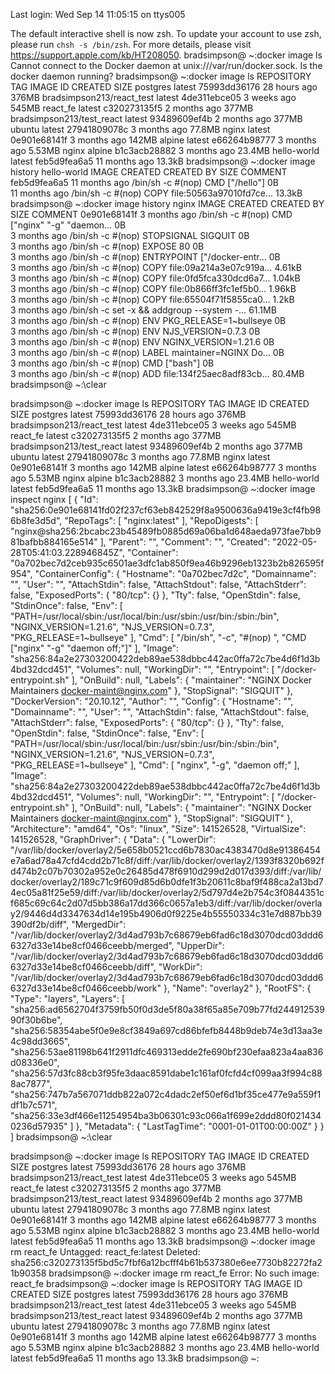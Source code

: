 Last login: Wed Sep 14 11:05:15 on ttys005

The default interactive shell is now zsh.
To update your account to use zsh, please run `chsh -s /bin/zsh`.
For more details, please visit https://support.apple.com/kb/HT208050.
bradsimpson@ ~:docker image ls
Cannot connect to the Docker daemon at unix:///var/run/docker.sock. Is the docker daemon running?
bradsimpson@ ~:docker image ls
REPOSITORY                  TAG       IMAGE ID       CREATED         SIZE
postgres                    latest    75993dd36176   28 hours ago    376MB
bradsimpson213/react_test   latest    4de311ebce05   3 weeks ago     545MB
react_fe                    latest    c320273135f5   2 months ago    377MB
bradsimpson213/test_react   latest    93489609ef4b   2 months ago    377MB
ubuntu                      latest    27941809078c   3 months ago    77.8MB
nginx                       latest    0e901e68141f   3 months ago    142MB
alpine                      latest    e66264b98777   3 months ago    5.53MB
nginx                       alpine    b1c3acb28882   3 months ago    23.4MB
hello-world                 latest    feb5d9fea6a5   11 months ago   13.3kB
bradsimpson@ ~:docker image history hello-world
IMAGE          CREATED         CREATED BY                                      SIZE      COMMENT
feb5d9fea6a5   11 months ago   /bin/sh -c #(nop)  CMD ["/hello"]               0B        
<missing>      11 months ago   /bin/sh -c #(nop) COPY file:50563a97010fd7ce…   13.3kB    
bradsimpson@ ~:docker image history nginx
IMAGE          CREATED        CREATED BY                                      SIZE      COMMENT
0e901e68141f   3 months ago   /bin/sh -c #(nop)  CMD ["nginx" "-g" "daemon…   0B        
<missing>      3 months ago   /bin/sh -c #(nop)  STOPSIGNAL SIGQUIT           0B        
<missing>      3 months ago   /bin/sh -c #(nop)  EXPOSE 80                    0B        
<missing>      3 months ago   /bin/sh -c #(nop)  ENTRYPOINT ["/docker-entr…   0B        
<missing>      3 months ago   /bin/sh -c #(nop) COPY file:09a214a3e07c919a…   4.61kB    
<missing>      3 months ago   /bin/sh -c #(nop) COPY file:0fd5fca330dcd6a7…   1.04kB    
<missing>      3 months ago   /bin/sh -c #(nop) COPY file:0b866ff3fc1ef5b0…   1.96kB    
<missing>      3 months ago   /bin/sh -c #(nop) COPY file:65504f71f5855ca0…   1.2kB     
<missing>      3 months ago   /bin/sh -c set -x     && addgroup --system -…   61.1MB    
<missing>      3 months ago   /bin/sh -c #(nop)  ENV PKG_RELEASE=1~bullseye   0B        
<missing>      3 months ago   /bin/sh -c #(nop)  ENV NJS_VERSION=0.7.3        0B        
<missing>      3 months ago   /bin/sh -c #(nop)  ENV NGINX_VERSION=1.21.6     0B        
<missing>      3 months ago   /bin/sh -c #(nop)  LABEL maintainer=NGINX Do…   0B        
<missing>      3 months ago   /bin/sh -c #(nop)  CMD ["bash"]                 0B        
<missing>      3 months ago   /bin/sh -c #(nop) ADD file:134f25aec8adf83cb…   80.4MB    
bradsimpson@ ~:\clear






bradsimpson@ ~:docker image ls
REPOSITORY                  TAG       IMAGE ID       CREATED         SIZE
postgres                    latest    75993dd36176   28 hours ago    376MB
bradsimpson213/react_test   latest    4de311ebce05   3 weeks ago     545MB
react_fe                    latest    c320273135f5   2 months ago    377MB
bradsimpson213/test_react   latest    93489609ef4b   2 months ago    377MB
ubuntu                      latest    27941809078c   3 months ago    77.8MB
nginx                       latest    0e901e68141f   3 months ago    142MB
alpine                      latest    e66264b98777   3 months ago    5.53MB
nginx                       alpine    b1c3acb28882   3 months ago    23.4MB
hello-world                 latest    feb5d9fea6a5   11 months ago   13.3kB
bradsimpson@ ~:docker image inspect nginx
[
    {
        "Id": "sha256:0e901e68141fd02f237cf63eb842529f8a9500636a9419e3cf4fb986b8fe3d5d",
        "RepoTags": [
            "nginx:latest"
        ],
        "RepoDigests": [
            "nginx@sha256:2bcabc23b45489fb0885d69a06ba1d648aeda973fae7bb981bafbb884165e514"
        ],
        "Parent": "",
        "Comment": "",
        "Created": "2022-05-28T05:41:03.228946845Z",
        "Container": "0a702bec7d2ceb935c6501ae3dfc1ab850f9ea46b9296eb1323b2b826595f954",
        "ContainerConfig": {
            "Hostname": "0a702bec7d2c",
            "Domainname": "",
            "User": "",
            "AttachStdin": false,
            "AttachStdout": false,
            "AttachStderr": false,
            "ExposedPorts": {
                "80/tcp": {}
            },
            "Tty": false,
            "OpenStdin": false,
            "StdinOnce": false,
            "Env": [
                "PATH=/usr/local/sbin:/usr/local/bin:/usr/sbin:/usr/bin:/sbin:/bin",
                "NGINX_VERSION=1.21.6",
                "NJS_VERSION=0.7.3",
                "PKG_RELEASE=1~bullseye"
            ],
            "Cmd": [
                "/bin/sh",
                "-c",
                "#(nop) ",
                "CMD [\"nginx\" \"-g\" \"daemon off;\"]"
            ],
            "Image": "sha256:84a2e27303200422deb89ae538dbbc442ac0ffa72c7be4d6f1d3b4bd32dcd451",
            "Volumes": null,
            "WorkingDir": "",
            "Entrypoint": [
                "/docker-entrypoint.sh"
            ],
            "OnBuild": null,
            "Labels": {
                "maintainer": "NGINX Docker Maintainers <docker-maint@nginx.com>"
            },
            "StopSignal": "SIGQUIT"
        },
        "DockerVersion": "20.10.12",
        "Author": "",
        "Config": {
            "Hostname": "",
            "Domainname": "",
            "User": "",
            "AttachStdin": false,
            "AttachStdout": false,
            "AttachStderr": false,
            "ExposedPorts": {
                "80/tcp": {}
            },
            "Tty": false,
            "OpenStdin": false,
            "StdinOnce": false,
            "Env": [
                "PATH=/usr/local/sbin:/usr/local/bin:/usr/sbin:/usr/bin:/sbin:/bin",
                "NGINX_VERSION=1.21.6",
                "NJS_VERSION=0.7.3",
                "PKG_RELEASE=1~bullseye"
            ],
            "Cmd": [
                "nginx",
                "-g",
                "daemon off;"
            ],
            "Image": "sha256:84a2e27303200422deb89ae538dbbc442ac0ffa72c7be4d6f1d3b4bd32dcd451",
            "Volumes": null,
            "WorkingDir": "",
            "Entrypoint": [
                "/docker-entrypoint.sh"
            ],
            "OnBuild": null,
            "Labels": {
                "maintainer": "NGINX Docker Maintainers <docker-maint@nginx.com>"
            },
            "StopSignal": "SIGQUIT"
        },
        "Architecture": "amd64",
        "Os": "linux",
        "Size": 141526528,
        "VirtualSize": 141526528,
        "GraphDriver": {
            "Data": {
                "LowerDir": "/var/lib/docker/overlay2/5e658b0521ccd6b7830ac4383470d8e91386454e7a6ad78a47cfd4cdd2b71c8f/diff:/var/lib/docker/overlay2/1393f8320b692fd474b2c07b70302a952e0c26485d478f6910d299d2d017d393/diff:/var/lib/docker/overlay2/189c71c9f609d85d6b0dfe1f3b20611c8baf9f488ca2a13bd74ec05a81f25e59/diff:/var/lib/docker/overlay2/5d797d4e2b754c3f0844351cf685c69c64c2d07d5bb386a17dd366c0657a1eb3/diff:/var/lib/docker/overlay2/9446d4d3347634d14e195b4906d0f9225e4b55550334c31e7d887bb39390df2b/diff",
                "MergedDir": "/var/lib/docker/overlay2/3d4ad793b7c68679eb6fad6c18d3070dcd03ddd66327d33e14be8cf0466ceebb/merged",
                "UpperDir": "/var/lib/docker/overlay2/3d4ad793b7c68679eb6fad6c18d3070dcd03ddd66327d33e14be8cf0466ceebb/diff",
                "WorkDir": "/var/lib/docker/overlay2/3d4ad793b7c68679eb6fad6c18d3070dcd03ddd66327d33e14be8cf0466ceebb/work"
            },
            "Name": "overlay2"
        },
        "RootFS": {
            "Type": "layers",
            "Layers": [
                "sha256:ad6562704f3759fb50f0d3de5f80a38f65a85e709b77fd24491253990f30b6be",
                "sha256:58354abe5f0e9e8cf3849a697cd86bfefb8448b9deb74e3d13aa3e4c98dd3665",
                "sha256:53ae81198b641f2911dfc469313edde2fe690bf230efaa823a4aa836d08336e0",
                "sha256:57d3fc88cb3f95fe3daac8591dabe1c161af0fcfd4cf099aa3f994c888ac7877",
                "sha256:747b7a567071ddb822a072c4dadc2ef50ef6d1bf35ce477e9a559f1df1b7c571",
                "sha256:33e3df466e11254954ba3b06301c93c066a1f699e2ddd80f0214340236d57935"
            ]
        },
        "Metadata": {
            "LastTagTime": "0001-01-01T00:00:00Z"
        }
    }
]
bradsimpson@ ~:\clear

bradsimpson@ ~:docker image ls
REPOSITORY                  TAG       IMAGE ID       CREATED         SIZE
postgres                    latest    75993dd36176   28 hours ago    376MB
bradsimpson213/react_test   latest    4de311ebce05   3 weeks ago     545MB
react_fe                    latest    c320273135f5   2 months ago    377MB
bradsimpson213/test_react   latest    93489609ef4b   2 months ago    377MB
ubuntu                      latest    27941809078c   3 months ago    77.8MB
nginx                       latest    0e901e68141f   3 months ago    142MB
alpine                      latest    e66264b98777   3 months ago    5.53MB
nginx                       alpine    b1c3acb28882   3 months ago    23.4MB
hello-world                 latest    feb5d9fea6a5   11 months ago   13.3kB
bradsimpson@ ~:docker image rm react_fe
Untagged: react_fe:latest
Deleted: sha256:c320273135f5bd5c7fbf6a12bcfff4b61b537380e6ee7730b82272fa21b90358
bradsimpson@ ~:docker image rm react_fe
Error: No such image: react_fe
bradsimpson@ ~:docker image ls
REPOSITORY                  TAG       IMAGE ID       CREATED         SIZE
postgres                    latest    75993dd36176   28 hours ago    376MB
bradsimpson213/react_test   latest    4de311ebce05   3 weeks ago     545MB
bradsimpson213/test_react   latest    93489609ef4b   2 months ago    377MB
ubuntu                      latest    27941809078c   3 months ago    77.8MB
nginx                       latest    0e901e68141f   3 months ago    142MB
alpine                      latest    e66264b98777   3 months ago    5.53MB
nginx                       alpine    b1c3acb28882   3 months ago    23.4MB
hello-world                 latest    feb5d9fea6a5   11 months ago   13.3kB
bradsimpson@ ~:

